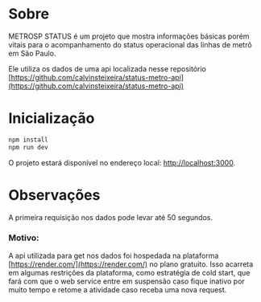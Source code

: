 # Sobre

METROSP STATUS é um projeto que mostra informações básicas porém vitais para o acompanhamento do status operacional das linhas de metrô em São Paulo.

Ele utiliza os dados de uma api localizada nesse repositório [https://github.com/calvinsteixeira/status-metro-api](https://github.com/calvinsteixeira/status-metro-api)

# Inicialização

```bash
npm install
npm run dev
```

O projeto estará disponível no endereço local: [http://localhost:3000](http://localhost:3000).

# Observações

A primeira requisição nos dados pode levar até 50 segundos.

### Motivo: 
A api utilizada para get nos dados foi hospedada na plataforma  [https://render.com/](https://render.com/) no plano gratuito. Isso acarreta em algumas restrições da plataforma, como estratégia de cold start, que fará com que o web service entre em suspensão caso fique inativo por muito tempo e retome a atividade caso receba uma nova request.